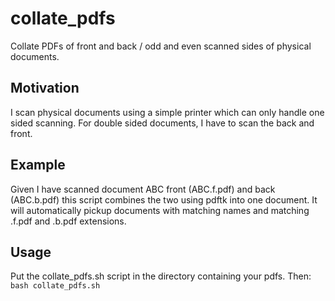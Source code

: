 # collate_pdfs
Collate PDFs of front and back / odd and even scanned sides of physical documents.

## Motivation
I scan physical documents using a simple printer which can only handle one sided scanning. For double sided documents, I have to scan the back and front.

## Example
Given I have scanned document ABC front (ABC.f.pdf) and back (ABC.b.pdf) this script combines the two using pdftk into one document. It will automatically pickup documents with matching names and matching .f.pdf and .b.pdf extensions.

## Usage
Put the collate_pdfs.sh script in the directory containing your pdfs. Then:
`bash collate_pdfs.sh`
